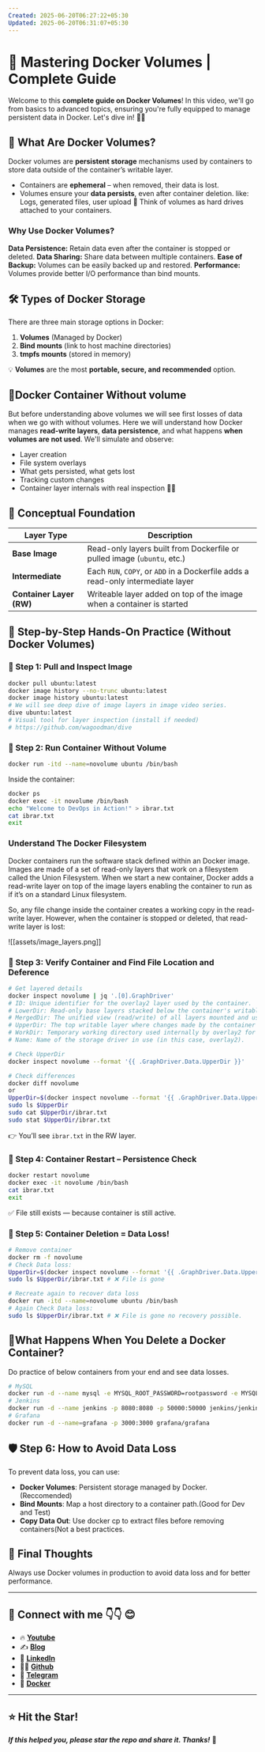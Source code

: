 ```yaml
---
Created: 2025-06-20T06:27:22+05:30
Updated: 2025-06-20T06:31:07+05:30
---
```

# 🚀 Mastering Docker Volumes | Complete Guide

Welcome to this **complete guide on Docker Volumes**! In this video, we'll go from basics to advanced topics, ensuring you're fully equipped to manage persistent data in Docker. Let's dive in! 🐳💡
## 📌 What Are Docker Volumes?

Docker volumes are **persistent storage** mechanisms used by containers to store data outside of the container’s writable layer.
- Containers are **ephemeral** – when removed, their data is lost.
- Volumes ensure your **data persists**, even after container deletion. like: Logs, generated files, user upload
🧠 Think of volumes as hard drives attached to your containers.

### Why Use Docker Volumes?
**Data Persistence:** Retain data even after the container is stopped or deleted.
**Data Sharing:** Share data between multiple containers.
**Ease of Backup:** Volumes can be easily backed up and restored.
**Performance:** Volumes provide better I/O performance than bind mounts.

## 🛠️ Types of Docker Storage

There are three main storage options in Docker:
1. **Volumes** (Managed by Docker)
2. **Bind mounts** (link to host machine directories)
3. **tmpfs mounts** (stored in memory)

💡 **Volumes** are the most **portable, secure, and recommended** option.
## 📌Docker Container Without volume 

But before understanding above volumes we will see first losses of data when we go with without volumes.
Here we will understand how Docker manages **read-write layers**, **data persistence**, and what happens **when volumes are not used**. We'll simulate and observe:
- Layer creation
- File system overlays
- What gets persisted, what gets lost
- Tracking custom changes
- Container layer internals with real inspection 🕵️‍♂️
## 🧱 Conceptual Foundation

| Layer Type               | Description                                                                      |
| ------------------------ | -------------------------------------------------------------------------------- |
| **Base Image**           | Read-only layers built from Dockerfile or pulled image (`ubuntu`, etc.)          |
| **Intermediate**         | Each `RUN`, `COPY`, or `ADD` in a Dockerfile adds a read-only intermediate layer |
| **Container Layer (RW)** | Writeable layer added on top of the image when a container is started            |
## 🧪 Step-by-Step Hands-On Practice (Without Docker Volumes)

### 🔹 Step 1: Pull and Inspect Image

```bash
docker pull ubuntu:latest
docker image history --no-trunc ubuntu:latest
docker image history ubuntu:latest
# We will see deep dive of image layers in image video series.
dive ubuntu:latest  
# Visual tool for layer inspection (install if needed)
# https://github.com/wagoodman/dive
```

### 🔹 Step 2: Run Container Without Volume

```bash
docker run -itd --name=novolume ubuntu /bin/bash
```

Inside the container:

```bash
docker ps
docker exec -it novolume /bin/bash
echo "Welcome to DevOps in Action!" > ibrar.txt
cat ibrar.txt
exit
```

### Understand The Docker Filesystem
Docker containers run the software stack defined within an Docker image. Images are made of a set of read-only layers that work on a filesystem called the Union Filesystem. When we start a new container, Docker adds a read-write layer on top of the image layers enabling the container to run as if it’s on a standard Linux filesystem.

So, any file change inside the container creates a working copy in the read-write layer. However, when the container is stopped or deleted, that read-write layer is lost:

![[assets/image_layers.png]]

### 🔹 Step 3: Verify Container and Find File Location and Deference

```bash
# Get layered details
docker inspect novolume | jq '.[0].GraphDriver'
# ID: Unique identifier for the overlay2 layer used by the container.
# LowerDir: Read-only base layers stacked below the container's writable layer.
# MergedDir: The unified view (read/write) of all layers mounted and used by the container.
# UpperDir: The top writable layer where changes made by the container are stored.
# WorkDir: Temporary working directory used internally by overlay2 for layer operations.
# Name: Name of the storage driver in use (in this case, overlay2).

# Check UpperDir
docker inspect novolume --format '{{ .GraphDriver.Data.UpperDir }}'

# Check differences
docker diff novolume
or
UpperDir=$(docker inspect novolume --format '{{ .GraphDriver.Data.UpperDir }}')
sudo ls $UpperDir
sudo cat $UpperDir/ibrar.txt
sudo stat $UpperDir/ibrar.txt
```

👉 You’ll see `ibrar.txt` in the RW layer.

### 🔹 Step 4: Container Restart – Persistence Check

```bash
docker restart novolume
docker exec -it novolume /bin/bash
cat ibrar.txt
exit
```

✅ File still exists — because container is still active.

### 🔻 Step 5: Container Deletion = Data Loss!

```bash
# Remove container
docker rm -f novolume
# Check Data loss:
UpperDir=$(docker inspect novolume --format '{{ .GraphDriver.Data.UpperDir }}')
sudo ls $UpperDir/ibrar.txt # ❌ File is gone

# Recreate again to recover data loss
docker run -itd --name=novolume ubuntu /bin/bash
# Again Check Data loss:
sudo ls $UpperDir/ibrar.txt # ❌ File is gone no recovery possible.
```

## 🧪What Happens When You Delete a Docker Container?
Do practice of below containers from your end and see data losses.

```bash
# MySQL
docker run -d --name mysql -e MYSQL_ROOT_PASSWORD=rootpassword -e MYSQL_DATABASE=mydb -e MYSQL_USER=myuser -e MYSQL_PASSWORD=mypassword -p 3306:3306 mysql:8.0
# Jenkins
docker run -d --name jenkins -p 8080:8080 -p 50000:50000 jenkins/jenkins:lts
# Grafana
docker run -d --name=grafana -p 3000:3000 grafana/grafana
```

## 🛡️ Step 6: How to Avoid Data Loss

To prevent data loss, you can use:
- **Docker Volumes**: Persistent storage managed by Docker.(Reccomended)
- **Bind Mounts**: Map a host directory to a container path.(Good for Dev and Test)
- **Copy Data Out**: Use docker cp to extract files before removing containers(Not a best practices.
## 🎯 Final Thoughts

Always use Docker volumes in production to avoid data loss and for better performance.


---

## 💼 Connect with me 👇👇 😊

- 🔥 [**Youtube**](https://www.youtube.com/@DevOpsinAction?sub_confirmation=1)
- ✍ [**Blog**](https://ibraransari.blogspot.com/)
- 💼 [**LinkedIn**](https://www.linkedin.com/in/ansariibrar/)
- 👨‍💻 [**Github**](https://github.com/meibraransari?tab=repositories)
- 💬 [**Telegram**](https://t.me/DevOpsinActionTelegram)
- 🐳 [**Docker**](https://hub.docker.com/u/ibraransaridocker)

---

## ⭐ Hit the Star!

_**If this helped you, please star the repo and share it. Thanks!**_ 🌟